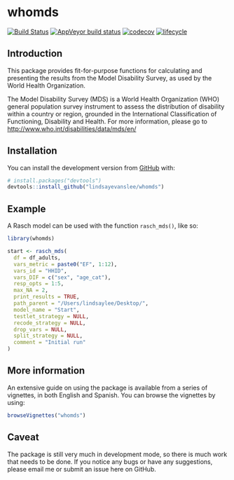 
<!-- README.md is generated from README.Rmd. Please edit that file -->

# whomds

<!-- badges: start -->

[![Build
Status](https://travis-ci.com/lindsayevanslee/whomds.svg?branch=master)](https://travis-ci.com/lindsayevanslee/whomds)
[![AppVeyor build
status](https://ci.appveyor.com/api/projects/status/github/lindsayevanslee/whomds?branch=master&svg=true)](https://ci.appveyor.com/project/lindsayevanslee/whomds)
[![codecov](https://codecov.io/gh/lindsayevanslee/whomds/branch/master/graph/badge.svg)](https://codecov.io/gh/lindsayevanslee/whomds)
[![lifecycle](https://img.shields.io/badge/lifecycle-experimental-orange.svg)](https://www.tidyverse.org/lifecycle/#experimental)
<!-- badges: end -->

## Introduction

This package provides fit-for-purpose functions for calculating and
presenting the results from the Model Disability Survey, as used by the
World Health Organization.

The Model Disability Survey (MDS) is a World Health Organization (WHO)
general population survey instrument to assess the distribution of
disability within a country or region, grounded in the International
Classification of Functioning, Disability and Health. For more
information, please go to <http://www.who.int/disabilities/data/mds/en/>

## Installation

You can install the development version from
[GitHub](https://github.com/) with:

``` r
# install.packages("devtools")
devtools::install_github("lindsayevanslee/whomds")
```

## Example

A Rasch model can be used with the function `rasch_mds()`, like so:

``` r
library(whomds)

start <- rasch_mds(
  df = df_adults, 
  vars_metric = paste0("EF", 1:12),
  vars_id = "HHID", 
  vars_DIF = c("sex", "age_cat"),
  resp_opts = 1:5, 
  max_NA = 2,
  print_results = TRUE,
  path_parent = "/Users/lindsaylee/Desktop/",
  model_name = "Start",
  testlet_strategy = NULL,
  recode_strategy = NULL,
  drop_vars = NULL,
  split_strategy = NULL,
  comment = "Initial run"
)
```

## More information

An extensive guide on using the package is available from a series of
vignettes, in both English and Spanish. You can browse the vignettes by
using:

``` r
browseVignettes("whomds")
```

## Caveat

The package is still very much in development mode, so there is much
work that needs to be done. If you notice any bugs or have any
suggestions, please email me or submit an issue here on GitHub.
